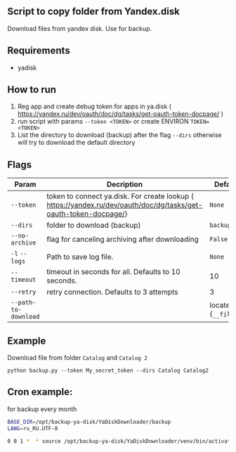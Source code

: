 Script to copy folder from Yandex.disk
---------
Download files from yandex disk. Use for backup. 

Requirements
--------
* yadisk

How to run
-----------
1. Reg app and create debug token for apps in ya.disk ( https://yandex.ru/dev/oauth/doc/dg/tasks/get-oauth-token-docpage/ ) 
1. run script with params `--token <TOKEN>` or create ENVIRON `TOKEN=<TOKEN>`
1. List the directory to download (backup) after the flag `--dirs` otherwise will try to download the default directory 

Flags
--------
|Param|Decription|Default|
|-----|---------|-------|
| `--token`| token to connect ya.disk. For create lookup ( https://yandex.ru/dev/oauth/doc/dg/tasks/get-oauth-token-docpage/) | `None`
|`--dirs`  | folder to download (backup) | `backup`
|`--no-archive` | flag for canceling archiving after downloading | `False`
|`-l` `--logs`| Path to save log file. | `None`
|`--timeout`| timeout in seconds for all. Defaults to 10 seconds.|10
|`--retry`| retry connection. Defaults to 3 attempts |3
|`--path-to-download`| | locate file (`__file__`)


Example
------------
Download file from folder `Catalog` and `Catalog 2` 
```
python backup.py --token My_secret_token --dirs Catalog Catalog2
```

Cron example:
-------
for backup every month
```bash
BASE_DIR=/opt/backup-ya-disk/YaDiskDownloader/backup
LANG=ru_RU.UTF-8

0 0 1 *  * source /opt/backup-ya-disk/YaDiskDownloader/venv/bin/activate ; python3 /opt/backup-ya-disk/YaDiskDownloader/backup.py --token SECRET_TOKEN_FROM_YANDEX --dirs "catalog"  "catalog 2" --path-to-download {$BASE_DIR}  --timeout 101```

